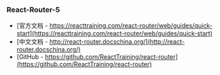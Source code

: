 ### React-Router-5

- [官方文档 - https://reacttraining.com/react-router/web/guides/quick-start](https://reacttraining.com/react-router/web/guides/quick-start)
- [中文文档 - http://react-router.docschina.org/](http://react-router.docschina.org/)
- [GitHub - https://github.com/ReactTraining/react-router](https://github.com/ReactTraining/react-router)